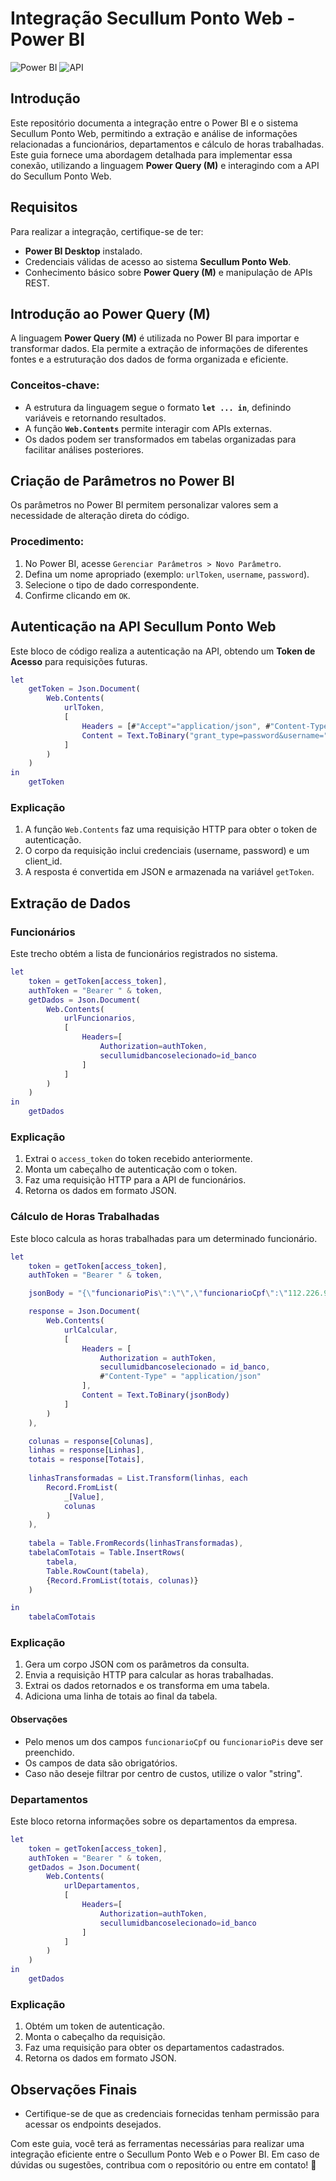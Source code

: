 # Integração Secullum Ponto Web - Power BI

![Power BI](https://img.shields.io/badge/Power%20BI-Integration-yellow?style=for-the-badge&logo=powerbi) ![API](https://img.shields.io/badge/API-REST-blue?style=for-the-badge)

## Introdução

Este repositório documenta a integração entre o Power BI e o sistema Secullum Ponto Web, permitindo a extração e análise de informações relacionadas a funcionários, departamentos e cálculo de horas trabalhadas. Este guia fornece uma abordagem detalhada para implementar essa conexão, utilizando a linguagem **Power Query (M)** e interagindo com a API do Secullum Ponto Web.

## Requisitos

Para realizar a integração, certifique-se de ter:

- **Power BI Desktop** instalado.
- Credenciais válidas de acesso ao sistema **Secullum Ponto Web**.
- Conhecimento básico sobre **Power Query (M)** e manipulação de APIs REST.

## Introdução ao Power Query (M)

A linguagem **Power Query (M)** é utilizada no Power BI para importar e transformar dados. Ela permite a extração de informações de diferentes fontes e a estruturação dos dados de forma organizada e eficiente.

### Conceitos-chave:

- A estrutura da linguagem segue o formato **`let ... in`**, definindo variáveis e retornando resultados.
- A função **`Web.Contents`** permite interagir com APIs externas.
- Os dados podem ser transformados em tabelas organizadas para facilitar análises posteriores.

## Criação de Parâmetros no Power BI

Os parâmetros no Power BI permitem personalizar valores sem a necessidade de alteração direta do código.

### Procedimento:

1. No Power BI, acesse `Gerenciar Parâmetros > Novo Parâmetro`.
2. Defina um nome apropriado (exemplo: `urlToken`, `username`, `password`).
3. Selecione o tipo de dado correspondente.
4. Confirme clicando em `OK`.

## Autenticação na API Secullum Ponto Web

Este bloco de código realiza a autenticação na API, obtendo um **Token de Acesso** para requisições futuras.

```m
let
    getToken = Json.Document(
        Web.Contents(
            urlToken,
            [
                Headers = [#"Accept"="application/json", #"Content-Type"="application/x-www-form-urlencoded;charset=utf-8"],
                Content = Text.ToBinary("grant_type=password&username=" & username & "&password=" & password & "&client_id=3")
            ]
        )
    )
in
    getToken
```

### Explicação

1. A função `Web.Contents` faz uma requisição HTTP para obter o token de autenticação.
2. O corpo da requisição inclui credenciais (username, password) e um client_id.
3. A resposta é convertida em JSON e armazenada na variável `getToken`.

## Extração de Dados

### Funcionários

Este trecho obtém a lista de funcionários registrados no sistema.

```m
let
    token = getToken[access_token],
    authToken = "Bearer " & token,
    getDados = Json.Document(
        Web.Contents(
            urlFuncionarios,
            [
                Headers=[
                    Authorization=authToken,
                    secullumidbancoselecionado=id_banco
                ]
            ]
        )
    )
in
    getDados
```

### Explicação

1. Extrai o `access_token` do token recebido anteriormente.
2. Monta um cabeçalho de autenticação com o token.
3. Faz uma requisição HTTP para a API de funcionários.
4. Retorna os dados em formato JSON.

### Cálculo de Horas Trabalhadas

Este bloco calcula as horas trabalhadas para um determinado funcionário.

```m
let
    token = getToken[access_token],
    authToken = "Bearer " & token,

    jsonBody = "{\"funcionarioPis\":\"\",\"funcionarioCpf\":\"112.226.969-24\",\"dataInicial\":\"2025-03-22\",\"dataFinal\":\"2025-03-25\",\"centrosDeCustos\":[\"string\"]}",

    response = Json.Document(
        Web.Contents(
            urlCalcular,
            [
                Headers = [
                    Authorization = authToken,
                    secullumidbancoselecionado = id_banco,
                    #"Content-Type" = "application/json"
                ],
                Content = Text.ToBinary(jsonBody)
            ]
        )
    ),

    colunas = response[Colunas],
    linhas = response[Linhas],
    totais = response[Totais],
    
    linhasTransformadas = List.Transform(linhas, each
        Record.FromList(
            _[Value],
            colunas
        )
    ),
    
    tabela = Table.FromRecords(linhasTransformadas),
    tabelaComTotais = Table.InsertRows(
        tabela,
        Table.RowCount(tabela),
        {Record.FromList(totais, colunas)}
    )

in
    tabelaComTotais
```

### Explicação

1. Gera um corpo JSON com os parâmetros da consulta.
2. Envia a requisição HTTP para calcular as horas trabalhadas.
3. Extrai os dados retornados e os transforma em uma tabela.
4. Adiciona uma linha de totais ao final da tabela.

#### Observações

- Pelo menos um dos campos `funcionarioCpf` ou `funcionarioPis` deve ser preenchido.
- Os campos de data são obrigatórios.
- Caso não deseje filtrar por centro de custos, utilize o valor "string".

### Departamentos

Este bloco retorna informações sobre os departamentos da empresa.

```m
let
    token = getToken[access_token],
    authToken = "Bearer " & token,
    getDados = Json.Document(
        Web.Contents(
            urlDepartamentos,
            [
                Headers=[
                    Authorization=authToken,
                    secullumidbancoselecionado=id_banco
                ]
            ]
        )
    )
in
    getDados
```

### Explicação

1. Obtém um token de autenticação.
2. Monta o cabeçalho da requisição.
3. Faz uma requisição para obter os departamentos cadastrados.
4. Retorna os dados em formato JSON.

## Observações Finais

- Certifique-se de que as credenciais fornecidas tenham permissão para acessar os endpoints desejados.

Com este guia, você terá as ferramentas necessárias para realizar uma integração eficiente entre o Secullum Ponto Web e o Power BI. Em caso de dúvidas ou sugestões, contribua com o repositório ou entre em contato! 🚀
